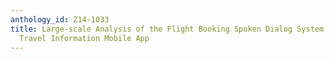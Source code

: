 ```yaml
---
anthology_id: Z14-1033
title: Large-scale Analysis of the Flight Booking Spoken Dialog System in a Commercial
  Travel Information Mobile App
---
```

